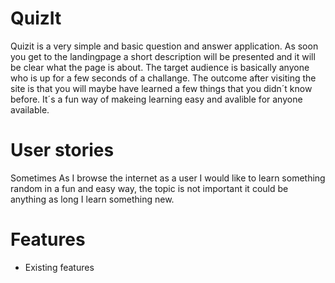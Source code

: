 # QuizIt
Quizit is a very simple and basic question and answer application. As soon you get to the landingpage a short description will be presented and it will be clear what the page is about. The target audience is basically anyone who is up for a few seconds of a challange. The outcome after visiting the site is that you will maybe have learned a few things that you didn´t know before. It´s a fun way of makeing learning easy and avalible for anyone available.
# User stories
Sometimes As I browse the internet as a user I would like to learn something random in a fun and easy way, the topic is not important it could be anything as long I learn something new.

# Features
* Existing features


